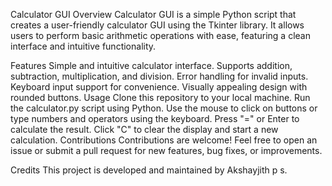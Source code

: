 Calculator GUI
Overview
Calculator GUI is a simple Python script that creates a user-friendly calculator GUI using the Tkinter library. It allows users to perform basic arithmetic operations with ease, featuring a clean interface and intuitive functionality.

Features
Simple and intuitive calculator interface.
Supports addition, subtraction, multiplication, and division.
Error handling for invalid inputs.
Keyboard input support for convenience.
Visually appealing design with rounded buttons.
Usage
Clone this repository to your local machine.
Run the calculator.py script using Python.
Use the mouse to click on buttons or type numbers and operators using the keyboard.
Press "=" or Enter to calculate the result.
Click "C" to clear the display and start a new calculation.
Contributions
Contributions are welcome! Feel free to open an issue or submit a pull request for new features, bug fixes, or improvements.

Credits
This project is developed and maintained by Akshayjith p s.
